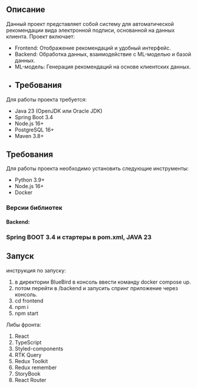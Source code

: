 ## Описание
Данный проект представляет собой систему для автоматической рекомендации вида электронной подписи, основанной на данных клиента. Проект включает:
- Frontend: Отображение рекомендаций и удобный интерфейс.
- Backend: Обработка данных, взаимодействие с ML-моделью и базой данных.
- ML-модель: Генерация рекомендаций на основе клиентских данных.
- ## Требования
Для работы проекта требуется:
- Java 23 (OpenJDK или Oracle JDK)
- Spring Boot 3.4
- Node.js 16+
- PostgreSQL 16+
- Maven 3.8+
## Требования
Для работы проекта необходимо установить следующие инструменты:
- Python 3.9+
- Node.js 16+
- Docker

### Версии библиотек
#### Backend:
### Spring BOOT 3.4 и стартеры в pom.xml, JAVA 23

## Запуск
инструкция по запуску:
1. в директории BlueBird в консоль ввести команду docker compose up.
2. потом перейти в /backend и запусить спринг приложение через консоль.
3. cd frontend
4. npm i
5. npm start

Либы фронта:
1. React
2. TypeScript
3. Styled-components
4. RTK Query
6. Redux Toolkit
7. Redux remember
8. StoryBook
9. React Router
